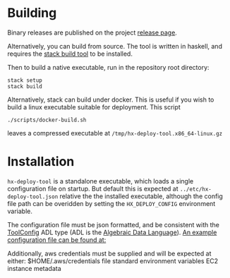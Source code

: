 # Building

Binary releases are published on the project [release page][releases]. 

Alternatively, you can build from source. The tool is written in haskell, and
requires the [stack build tool][stack] to be installed.

Then to build a native executable, run in the repository root directory:

```
stack setup
stack build
```

Alternatively, stack can build under docker. This is useful if you wish
to build a linux executable suitable for deployment. This script

```
./scripts/docker-build.sh
```

leaves a compressed executable at `/tmp/hx-deploy-tool.x86_64-linux.gz`


# Installation

`hx-deploy-tool` is a standalone executable, which loads a single configuration
file on startup. But default this is expected at `../etc/hx-deploy-tool.json`
relative the the installed executable, although the config file path can be
overidden by setting the `HX_DEPLOY_CONFIG` environment variable.

The configuration file must be json formatted, and be consistent with the
[ToolConfig][toolconfig-adl] ADL type (ADL is the [Algebraic Data Language][adl]).
[An example configuration file can be found at: ](docs/example_deploy.json)

Additionally, aws credentials must be supplied and will be expected at either:
$HOME/.aws/credentials file
standard environment variables
EC2 instance metadata


[releases]:https://github.com/helix-collective/hx-deploy-tool/releases
[stack]:https://docs.haskellstack.org/en/stable/README/ 
[toolconfig-adl]:https://github.com/helix-collective/hx-deploy-tool/blob/master/adl/config.adl#L11
[adl]:https://github.com/timbod7/adl


